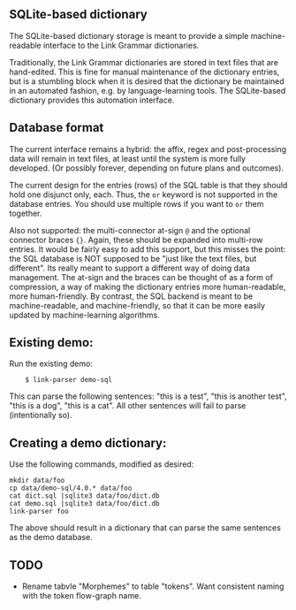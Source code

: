 
SQLite-based dictionary
-----------------------

The SQLite-based dictionary storage is meant to provide a simple
machine-readable interface to the Link Grammar dictionaries.

Traditionally, the Link Grammar dictionaries are stored in text files
that are hand-edited. This is fine for manual maintenance of the
dictionary entries, but is a stumbling block when it is desired that
the dictionary be maintained in an automated fashion, e.g. by
language-learning tools.  The SQLite-based dictionary provides this
automation interface.

Database format
---------------
The current interface remains a hybrid: the affix, regex and
post-processing data will remain in text files, at least until the
system is more fully developed. (Or possibly forever, depending on
future plans and outcomes).

The current design for the entries (rows) of the SQL table is that
they should hold one disjunct only, each.  Thus, the `or` keyword
is not supported in the database entries. You should use multiple
rows if you want to `or` them together.

Also not supported: the multi-connector at-sign `@` and the optional
connector braces `{}`.  Again, these should be expanded into multi-row
entries.  It would be fairly easy to add this support, but this misses
the point: the SQL database is NOT supposed to be "just like the text
files, but different". Its really meant to support a different way of
doing data management. The at-sign and the braces can be thought of as
a form of compression, a way of making the dictionary entries more
human-readable, more human-friendly. By contrast, the SQL backend is
meant to be machine-readable, and machine-friendly, so that it can be
more easily updated by machine-learning algorithms.

Existing demo:
--------------
Run the existing demo:
```
    $ link-parser demo-sql
```
This can parse the following sentences: "this is a test", "this is
another test", "this is a dog", "this is a cat". All other sentences
will fail to parse (intentionally so).

Creating a demo dictionary:
---------------------------
Use the following commands, modified as desired:
```
mkdir data/foo
cp data/demo-sql/4.0.* data/foo
cat dict.sql |sqlite3 data/foo/dict.db
cat demo.sql |sqlite3 data/foo/dict.db
link-parser foo
```
The above should result in a dictionary that can parse the same sentences
as the demo database.

TODO
----
* Rename tabvle "Morphemes" to table "tokens".  Want consistent naming
  with the token flow-graph name.
